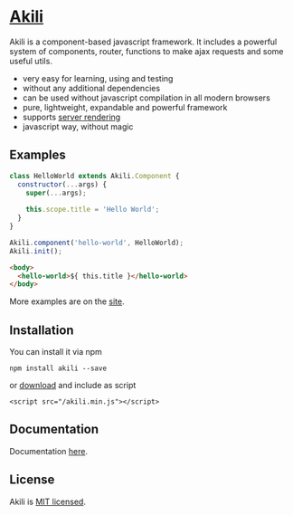 # [Akili](http://akilijs.com)
Akili is a component-based javascript framework. 
It includes a powerful system of components, router, functions to make ajax requests and some useful utils.

* very easy for learning, using and testing
* without any additional dependencies
* can be used without javascript compilation in all modern browsers
* pure, lightweight, expandable and powerful framework
* supports [server rendering](https://github.com/ortexx/akili-connect)
* javascript way, without magic

## Examples

```js
class HelloWorld extends Akili.Component {
  constructor(...args) {
    super(...args);
    
    this.scope.title = 'Hello World';
  }
}

Akili.component('hello-world', HelloWorld);
Akili.init();
```

```html
<body>
  <hello-world>${ this.title }</hello-world>
</body>
```

More examples are on the [site](http://akilijs.com).

## Installation
You can install it via npm

```
npm install akili --save
```

or [download](http://akilijs.com/js/libs/akili.min.js) and include as script
 
```
<script src="/akili.min.js"></script>
```

## Documentation
Documentation [here](http://akilijs.com/docs/getting-started).

## License
Akili is [MIT licensed](/LICENSE).


 